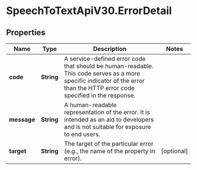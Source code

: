 # SpeechToTextApiV30.ErrorDetail

## Properties
Name | Type | Description | Notes
------------ | ------------- | ------------- | -------------
**code** | **String** | A service-defined error code that should be human-readable.  This code serves as a more specific indicator of the error than  the HTTP error code specified in the response. | 
**message** | **String** | A human-readable representation of the error. It is intended as  an aid to developers and is not suitable for exposure to end users. | 
**target** | **String** | The target of the particular error (e.g., the name of the property in error). | [optional] 


